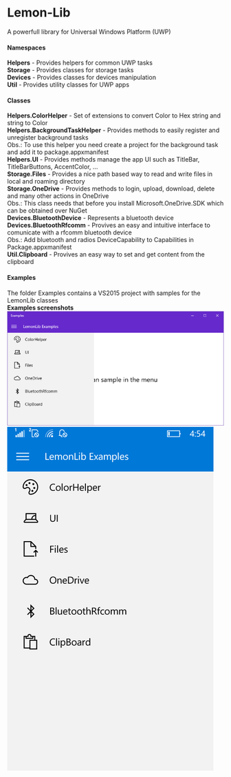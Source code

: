 # Lemon-Lib
A powerfull library for Universal Windows Platform (UWP)

<h4>Namespaces</h4>

<b>Helpers</b> - Provides helpers for common UWP tasks
<br/>
<b>Storage</b> - Provides classes for storage tasks
<br/>
<b>Devices</b> - Provides classes for devices manipulation
<br/>
<b>Util</b> - Provides utility classes for UWP apps

<h4>Classes</h4>

<b>Helpers.ColorHelper</b> - Set of extensions to convert Color to Hex string and string to Color
<br/>
<b>Helpers.BackgroundTaskHelper</b> - Provides methods to easily register and unregister background tasks
<br/>
Obs.: To use this helper you need create a project for the background task and add it to package.appxmanifest
<br/>
<b>Helpers.UI</b> - Provides methods manage the app UI such as TitleBar, TitleBarButtons, AccentColor, ...
<br/>
<b>Storage.Files</b> - Provides a nice path based way to read and write files in local and roaming directory
<br/>
<b>Storage.OneDrive</b> - Provides methods to login, upload, download, delete and many other actions in OneDrive
<br/>
Obs.: This class needs that before you install Microsoft.OneDrive.SDK which can be obtained over NuGet
<br/>
<b>Devices.BluetoothDevice</b> - Represents a bluetooth device
<br/>
<b>Devices.BluetoothRfcomm</b> - Provives an easy and intuitive interface to comunicate with a rfcomm bluetooth device
<br/>
Obs.: Add bluetooth and radios DeviceCapability to Capabilities in Package.appxmanifest
<br/>
<b>Util.Clipboard</b> - Provives an easy way to set and get content from the clipboard
<br/>


<h4>Examples</h4>

The folder Examples contains a VS2015 project with samples for the LemonLib classes
<br/>
<b>Examples screenshots</b>
![alt tag](https://github.com/AlexanderSilvaB/Lemon-Lib/raw/master/Screenshots/Desktop.png)
![alt tag](https://github.com/AlexanderSilvaB/Lemon-Lib/raw/master/Screenshots/Mobile.png)
